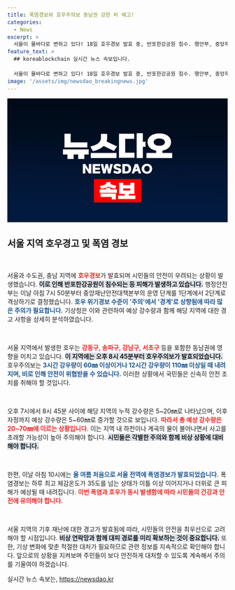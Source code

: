 ```yaml
---
title: 폭염경보와 호우주의보 동남권 강한 비 예고!
categories:
  - News
excerpt: >
  서울이 물바다로 변하고 있다! 18일 호우경보 발효 중, 반포한강공원 침수. 행안부, 중앙재난안전대책본부 2단계 격상. 강렬한 소나기와 함께 폭염 경고도 여전히 유지 중! 지금 서울 상황이 궁금하다면 클릭하세요!
feature_text: >
  ## koreablockchain 실시간 뉴스 속보입니다.

  서울이 물바다로 변하고 있다! 18일 호우경보 발효 중, 반포한강공원 침수. 행안부, 중앙재난안전대책본부 2단계 격상. 강렬한 소나기와 함께 폭염 경고도 여전히 유지 중! 지금 서울 상황이 궁금하다면 클릭하세요!
image: '/assets/img/newsdao_breakingnews.jpg'
---
```


<p><img src="/assets/img/newsdao_breakingnews.jpg" alt="koreablockchain 속보" /></p>

<h2 data-ke-size="size26">서울 지역 호우경고 및 폭염 경보</h2>

<p data-ke-size="size16">&nbsp;</p>

<p>서울과 수도권, 충남 지역에 <b><span style="color: #ee2323;">호우경보</span></b>가 발효되며 시민들의 안전이 우려되는 상황이 발생했습니다. <b><span style="background-color: #21538527;">이로 인해 반포한강공원이 침수되는 등 피해가 발생하고 있습니다.</span></b> 행정안전부는 이날 아침 7시 50분부터 중앙재난안전대책본부의 운영 단계를 1단계에서 2단계로 격상하기로 결정했습니다. <b><span style="color: #1a5490;">호우 위기경보 수준이 '주의'에서 '경계'로 상향됨에 따라 많은 주의가 필요합니다.</span></b> 기상청은 이와 관련하여 예상 강수량과 함께 해당 지역에 대한 경고 사항을 상세히 분석하였습니다.</p>

<p data-ke-size="size16">&nbsp;</p>

<p>서울 지역에서 발생한 호우는 <b><span style="color: #ee2323;">강동구, 송파구, 강남구, 서초구</span></b> 등을 포함한 동남권에 영향을 미치고 있습니다. <b><span style="background-color: #21538527;">이 지역에는 오후 8시 45분부터 호우주의보가 발효되었습니다.</span></b> 호우주의보는 <b><span style="color: #1a5490;">3시간 강우량이 60㎜ 이상이거나 12시간 강우량이 110㎜ 이상일 때 내려지며, 비로 인해 안전이 위협받을 수 있습니다.</span></b> 이러한 상황에서 국민들은 신속히 안전 조치를 취해야 할 것입니다.</p>

<p data-ke-size="size16">&nbsp;</p>

<p>오후 7시에서 8시 45분 사이에 해당 지역의 누적 강수량은 5~20㎜로 나타났으며, 이후 자정까지 예상 강수량은 5~60㎜로 증가할 것으로 보입니다. <b><span style="color: #ee2323;">따라서 총 예상 강수량은 20~70㎜에 이르는 상황입니다.</span></b> 이는 지역 내 하천이나 계곡의 물이 불어나면서 사고를 초래할 가능성이 높아 주의해야 합니다. <b><span style="background-color: #21538527;">시민들은 각별한 주의와 함께 비상 상황에 대비해야 합니다.</span></b></p>

<p data-ke-size="size16">&nbsp;</p>

<p>한편, 이날 아침 10시에는 <b><span style="color: #1a5490;">올 여름 처음으로 서울 전역에 폭염경보가 발효되었습니다.</span></b> 폭염경보는 하루 최고 체감온도가 35도를 넘는 상태가 이틀 이상 이어지거나 더위로 큰 피해가 예상될 때 내려집니다. <b><span style="color: #ee2323;">이번 폭염과 호우가 동시 발생함에 따라 시민들의 건강과 안전에 유의해야 합니다.</span></b></p>

<p data-ke-size="size16">&nbsp;</p>

<p>서울 지역의 기후 재난에 대한 경고가 발효됨에 따라, 시민들의 안전을 최우선으로 고려해야 할 시점입니다. <b><span style="background-color: #21538527;">비상 연락망과 함께 대피 경로를 미리 확보하는 것이 중요합니다.</span></b> 또한, 기상 변화에 맞춘 적절한 대처가 필요하므로 관련 정보를 지속적으로 확인해야 합니다. 앞으로의 상황을 지켜보며 주민들이 보다 안전하게 대처할 수 있도록 계속해서 주의를 기울여야 하겠습니다.</p>
실시간 뉴스 속보는, <a href="https://newsdao.kr" rel="dofollow">https://newsdao.kr</a>


